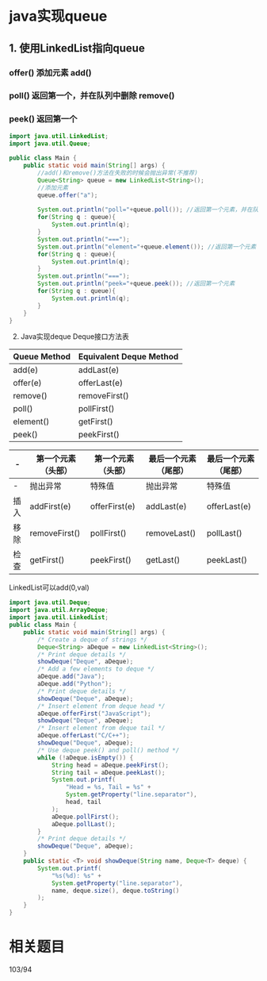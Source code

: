 # java实现queue
## 1. 使用LinkedList指向queue
### offer() 添加元素  add()
### poll() 返回第一个，并在队列中删除   remove()
### peek() 返回第一个
```java
import java.util.LinkedList;
import java.util.Queue;
 
public class Main {
    public static void main(String[] args) {
        //add()和remove()方法在失败的时候会抛出异常(不推荐)
        Queue<String> queue = new LinkedList<String>();
        //添加元素
        queue.offer("a");
        
        System.out.println("poll="+queue.poll()); //返回第一个元素，并在队列中删除
        for(String q : queue){
            System.out.println(q);
        }
        System.out.println("===");
        System.out.println("element="+queue.element()); //返回第一个元素 
        for(String q : queue){
            System.out.println(q);
        }
        System.out.println("===");
        System.out.println("peek="+queue.peek()); //返回第一个元素 
        for(String q : queue){
            System.out.println(q);
        }
    }
}
```


2. Java实现deque
Deque接口方法表

| Queue Method | Equivalent Deque Method |
|-----|--------|
|add(e)	| addLast(e)|
|offer(e)|	offerLast(e)|
|remove()|	removeFirst()|
|poll()|	pollFirst()|
|element()|	getFirst()|
|peek()|	peekFirst()|

|-|第一个元素（头部）|第一个元素（头部）|最后一个元素（尾部）|最后一个元素（尾部）|
|-----|--------|-----|--------|-----|
|-|抛出异常|	特殊值|	抛出异常|	特殊值|
|插入|	addFirst(e)|	offerFirst(e)|	addLast(e)|	offerLast(e)|
|移除|	removeFirst()|	pollFirst()|	removeLast()|	pollLast()|
|检查|	getFirst()|	peekFirst()|	getLast()|	peekLast()|

LinkedList可以add(0,val)

```java
import java.util.Deque;
import java.util.ArrayDeque;
import java.util.LinkedList;
public class Main {
    public static void main(String[] args) {
        /* Create a deque of strings */
        Deque<String> aDeque = new LinkedList<String>();
        /* Print deque details */
        showDeque("Deque", aDeque);
        /* Add a few elements to deque */
        aDeque.add("Java");
        aDeque.add("Python");
        /* Print deque details */
        showDeque("Deque", aDeque);
        /* Insert element from deque head */
        aDeque.offerFirst("JavaScript");
        showDeque("Deque", aDeque);
        /* Insert element from deque tail */
        aDeque.offerLast("C/C++");
        showDeque("Deque", aDeque);
        /* Use deque peek() and poll() method */
        while (!aDeque.isEmpty()) {
            String head = aDeque.peekFirst();
            String tail = aDeque.peekLast();
            System.out.printf(
                "Head = %s, Tail = %s" +
                System.getProperty("line.separator"),
                head, tail
            );
            aDeque.pollFirst();
            aDeque.pollLast();
        }
        /* Print deque details */
        showDeque("Deque", aDeque);
    }
    public static <T> void showDeque(String name, Deque<T> deque) {
        System.out.printf(
            "%s(%d): %s" +
            System.getProperty("line.separator"),
            name, deque.size(), deque.toString()
        );
    }
}
```
# 相关题目
103/94